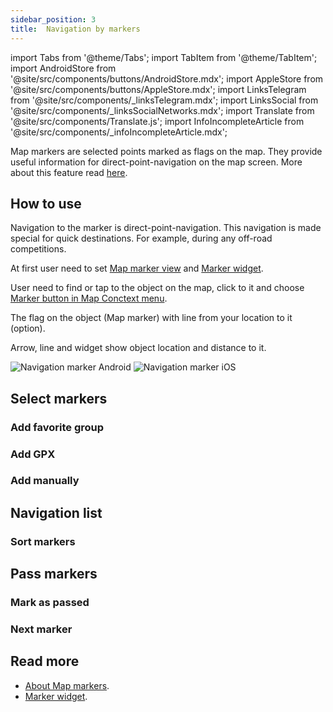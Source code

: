 ```yaml
---
sidebar_position: 3
title:  Navigation by markers
---
```


import Tabs from '@theme/Tabs';
import TabItem from '@theme/TabItem';
import AndroidStore from '@site/src/components/buttons/AndroidStore.mdx';
import AppleStore from '@site/src/components/buttons/AppleStore.mdx';
import LinksTelegram from '@site/src/components/_linksTelegram.mdx';
import LinksSocial from '@site/src/components/_linksSocialNetworks.mdx';
import Translate from '@site/src/components/Translate.js';
import InfoIncompleteArticle from '@site/src/components/_infoIncompleteArticle.mdx';

<InfoIncompleteArticle/>

Map markers are selected points marked as flags on the map. They provide useful information for direct-point-navigation on the map screen. More about this feature read [here](../personal/markers.md).

## How to use

Navigation to the marker is direct-point-navigation. This navigation is made special for quick destinations. For example, during any off-road competitions.

At first user need to set [Map marker view](../personal/markers.md) and [Marker widget](../widgets/markers.md).

User need to find or tap to the object on the map, click to it and choose [Marker button in Map Conctext menu](../map/map-context-menu.md#add--edit-marker).

The flag on the object (Map marker) with line from your location to it (option).

Arrow, line and widget show object location and distance to it.

![Navigation marker Android](@site/static/img/navigation/marker/navigation_marker_android.png) ![Navigation marker iOS](@site/static/img/navigation/marker/navigation_marker_ios.png)


## Select markers

### Add favorite group 

### Add GPX

### Add manually

## Navigation list

### Sort markers


## Pass markers

### Mark as passed

### Next marker


## Read more

- [About Map markers](../personal/markers.md).
- [Marker widget](../widgets/markers.md).